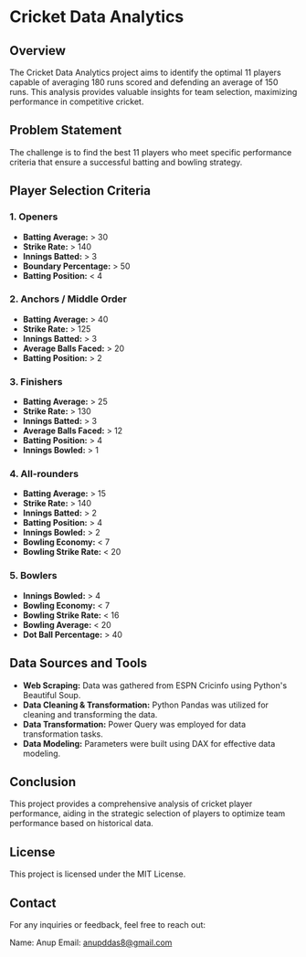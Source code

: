 # Cricket Data Analytics

## Overview
The Cricket Data Analytics project aims to identify the optimal 11 players capable of averaging 180 runs scored and defending an average of 150 runs. This analysis provides valuable insights for team selection, maximizing performance in competitive cricket.

## Problem Statement
The challenge is to find the best 11 players who meet specific performance criteria that ensure a successful batting and bowling strategy.

## Player Selection Criteria

### 1. Openers
- **Batting Average:** > 30
- **Strike Rate:** > 140
- **Innings Batted:** > 3
- **Boundary Percentage:** > 50
- **Batting Position:** < 4

### 2. Anchors / Middle Order
- **Batting Average:** > 40
- **Strike Rate:** > 125
- **Innings Batted:** > 3
- **Average Balls Faced:** > 20
- **Batting Position:** > 2

### 3. Finishers
- **Batting Average:** > 25
- **Strike Rate:** > 130
- **Innings Batted:** > 3
- **Average Balls Faced:** > 12
- **Batting Position:** > 4
- **Innings Bowled:** > 1

### 4. All-rounders
- **Batting Average:** > 15
- **Strike Rate:** > 140
- **Innings Batted:** > 2
- **Batting Position:** > 4
- **Innings Bowled:** > 2
- **Bowling Economy:** < 7
- **Bowling Strike Rate:** < 20

### 5. Bowlers
- **Innings Bowled:** > 4
- **Bowling Economy:** < 7
- **Bowling Strike Rate:** < 16
- **Bowling Average:** < 20
- **Dot Ball Percentage:** > 40

## Data Sources and Tools

- **Web Scraping:** Data was gathered from ESPN Cricinfo using Python's Beautiful Soup.
- **Data Cleaning & Transformation:** Python Pandas was utilized for cleaning and transforming the data.
- **Data Transformation:** Power Query was employed for data transformation tasks.
- **Data Modeling:** Parameters were built using DAX for effective data modeling.

## Conclusion
This project provides a comprehensive analysis of cricket player performance, aiding in the strategic selection of players to optimize team performance based on historical data. 

## License
This project is licensed under the MIT License.

## Contact
For any inquiries or feedback, feel free to reach out:

Name: Anup
Email: anupddas8@gmail.com
